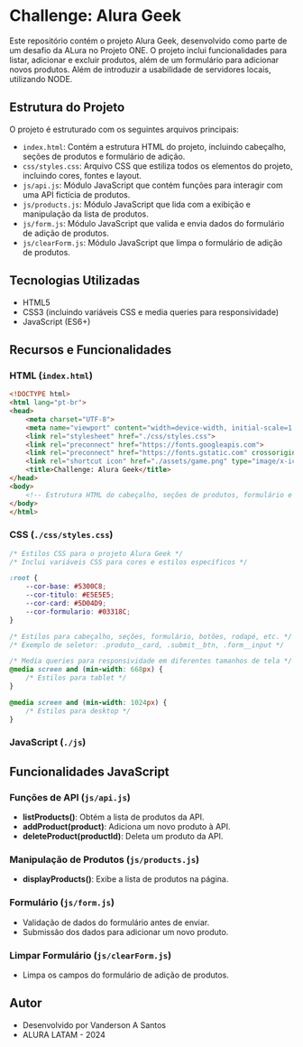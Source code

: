 # Challenge: Alura Geek

Este repositório contém o projeto Alura Geek, desenvolvido como parte de um desafio da ALura no Projeto ONE. O projeto inclui funcionalidades para listar, adicionar e excluir produtos, além de um formulário para adicionar novos produtos. Além de introduzir a usabilidade de servidores locais, utilizando NODE.

## Estrutura do Projeto

O projeto é estruturado com os seguintes arquivos principais:

- `index.html`: Contém a estrutura HTML do projeto, incluindo cabeçalho, seções de produtos e formulário de adição.
- `css/styles.css`: Arquivo CSS que estiliza todos os elementos do projeto, incluindo cores, fontes e layout.
- `js/api.js`: Módulo JavaScript que contém funções para interagir com uma API fictícia de produtos.
- `js/products.js`: Módulo JavaScript que lida com a exibição e manipulação da lista de produtos.
- `js/form.js`: Módulo JavaScript que valida e envia dados do formulário de adição de produtos.
- `js/clearForm.js`: Módulo JavaScript que limpa o formulário de adição de produtos.

## Tecnologias Utilizadas

- HTML5
- CSS3 (incluindo variáveis CSS e media queries para responsividade)
- JavaScript (ES6+)

## Recursos e Funcionalidades

### HTML (`index.html`)

```html
<!DOCTYPE html>
<html lang="pt-br">
<head>
    <meta charset="UTF-8">
    <meta name="viewport" content="width=device-width, initial-scale=1.0">
    <link rel="stylesheet" href="./css/styles.css">
    <link rel="preconnect" href="https://fonts.googleapis.com">
    <link rel="preconnect" href="https://fonts.gstatic.com" crossorigin>
    <link rel="shortcut icon" href="./assets/game.png" type="image/x-icon">
    <title>Challenge: Alura Geek</title>
</head>
<body>
    <!-- Estrutura HTML do cabeçalho, seções de produtos, formulário e rodapé -->
</body>
</html>
```
### CSS (`./css/styles.css`)

```css
/* Estilos CSS para o projeto Alura Geek */
/* Inclui variáveis CSS para cores e estilos específicos */

:root {
    --cor-base: #5300C8;
    --cor-titulo: #E5E5E5;
    --cor-card: #5D04D9;
    --cor-formulario: #03318C;
}

/* Estilos para cabeçalho, seções, formulário, botões, rodapé, etc. */
/* Exemplo de seletor: .produto__card, .submit__btn, .form__input */

/* Media queries para responsividade em diferentes tamanhos de tela */
@media screen and (min-width: 668px) {
    /* Estilos para tablet */
}

@media screen and (min-width: 1024px) {
    /* Estilos para desktop */
}
```

### JavaScript (`./js`)

## Funcionalidades JavaScript

### Funções de API (`js/api.js`)

- **listProducts()**: Obtém a lista de produtos da API.
- **addProduct(product)**: Adiciona um novo produto à API.
- **deleteProduct(productId)**: Deleta um produto da API.

### Manipulação de Produtos (`js/products.js`)

- **displayProducts()**: Exibe a lista de produtos na página.

### Formulário (`js/form.js`)

- Validação de dados do formulário antes de enviar.
- Submissão dos dados para adicionar um novo produto.

### Limpar Formulário (`js/clearForm.js`)

- Limpa os campos do formulário de adição de produtos.

## Autor

- Desenvolvido por Vanderson A Santos
- ALURA LATAM - 2024



